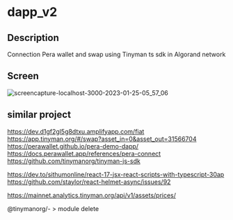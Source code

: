 # dapp_v2

## Description

Connection Pera wallet and swap using Tinyman ts sdk in Algorand network

## Screen

![screencapture-localhost-3000-2023-01-25-05_57_06](https://user-images.githubusercontent.com/91119162/214548792-def2daad-baf7-42b6-a33e-cad245d54814.png)

## similar project

https://dev.d1gf2gl5g8dtxu.amplifyapp.com/fiat
https://app.tinyman.org/#/swap?asset_in=0&asset_out=31566704
https://perawallet.github.io/pera-demo-dapp/
https://docs.perawallet.app/references/pera-connect
https://github.com/tinymanorg/tinyman-js-sdk



https://dev.to/sithumonline/react-17-jsx-react-scripts-with-typescript-30ap
https://github.com/staylor/react-helmet-async/issues/92

https://mainnet.analytics.tinyman.org/api/v1/assets/prices/

@tinymanorg/- > module delete